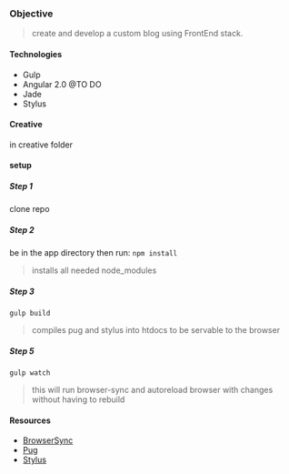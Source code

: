 ### Objective
> create and develop a custom blog using FrontEnd stack.

#### Technologies
* Gulp
* Angular 2.0 @TO DO
* Jade
* Stylus

#### Creative
in creative folder

#### setup
##### Step 1
clone repo

##### Step 2
be in the app directory then run:
``` npm install ```
> installs all needed node_modules

##### Step 3
``` gulp build ```
> compiles pug and stylus into htdocs to be servable to the browser

##### Step 5
``` gulp watch ```
> this will run browser-sync and autoreload browser with changes without having to rebuild

#### Resources
* [BrowserSync](https://browsersync.io/docs/gulp)
* [Pug](https://pugjs.org/api/getting-started.html)
* [Stylus](http://stylus-lang.com/)